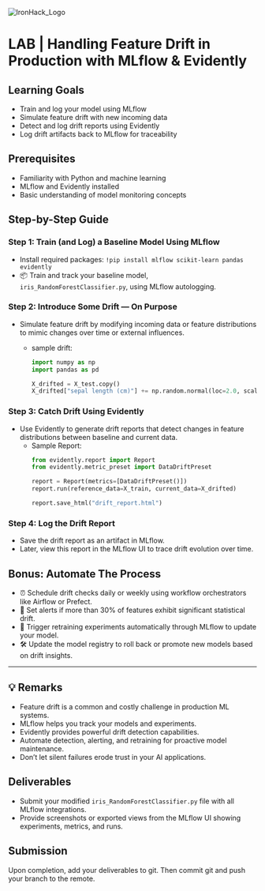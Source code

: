 
![IronHack_Logo](https://user-images.githubusercontent.com/92721547/180665853-e52e3369-9973-4c1e-8d88-1ecef1eb8e9e.png)

# LAB |  Handling Feature Drift in Production with MLflow & Evidently

## Learning Goals

- Train and log your model using MLflow  
- Simulate feature drift with new incoming data  
- Detect and log drift reports using Evidently  
- Log drift artifacts back to MLflow for traceability  

## Prerequisites

- Familiarity with Python and machine learning  
- MLflow and Evidently installed  
- Basic understanding of model monitoring concepts  

## Step-by-Step Guide

### Step 1: Train (and Log) a Baseline Model Using MLflow  
- Install required packages:  `!pip install mlflow scikit-learn pandas evidently`
- 📦 Train and track your baseline model, `iris_RandomForestClassifier.py`, using MLflow autologging.

### Step 2: Introduce Some Drift — On Purpose  
- Simulate feature drift by modifying incoming data or feature distributions to mimic changes over time or external influences.

    - sample drift:
        ```python
        import numpy as np
        import pandas as pd

        X_drifted = X_test.copy()
        X_drifted["sepal length (cm)"] += np.random.normal(loc=2.0, scale=0.3, size=len(X_drifted))
        ```

### Step 3: Catch Drift Using Evidently  
- Use Evidently to generate drift reports that detect changes in feature distributions between baseline and current data.
    - Sample Report:
        ```python
        from evidently.report import Report
        from evidently.metric_preset import DataDriftPreset

        report = Report(metrics=[DataDriftPreset()])
        report.run(reference_data=X_train, current_data=X_drifted)

        report.save_html("drift_report.html")
        ```

### Step 4: Log the Drift Report  
- Save the drift report as an artifact in MLflow.  
- Later, view this report in the MLflow UI to trace drift evolution over time.

## Bonus: Automate The Process  
- ⏰ Schedule drift checks daily or weekly using workflow orchestrators like Airflow or Prefect.  
- 🚨 Set alerts if more than 30% of features exhibit significant statistical drift.  
- 🔄 Trigger retraining experiments automatically through MLflow to update your model.  
- 🛠 Update the model registry to roll back or promote new models based on drift insights.

***

## 💡 Remarks  
- Feature drift is a common and costly challenge in production ML systems.  
- MLflow helps you track your models and experiments.  
- Evidently provides powerful drift detection capabilities.  
- Automate detection, alerting, and retraining for proactive model maintenance.  
- Don’t let silent failures erode trust in your AI applications.


## Deliverables 
- Submit your modified `iris_RandomForestClassifier.py` file with all MLflow integrations.
- Provide screenshots or exported views from the MLflow UI showing experiments, metrics, and runs.

## Submission

Upon completion, add your deliverables to git. Then commit git and push your branch to the remote.